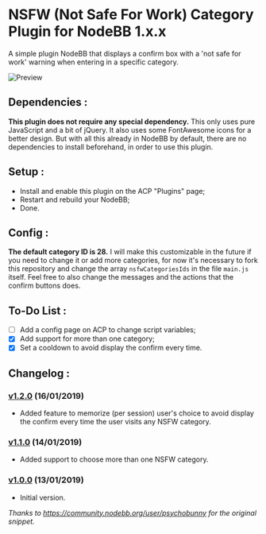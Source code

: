 # NSFW (Not Safe For Work) Category Plugin for NodeBB 1.x.x

A simple plugin NodeBB that displays a confirm box with a 'not safe for work' warning when entering in a specific category.

![Preview](https://i.imgur.com/jDxUPgh.png)

## Dependencies :

**This plugin does not require any special dependency.** This only uses pure JavaScript and a bit of jQuery. It also uses some FontAwesome icons for a better design.
But with all this already in NodeBB by default, there are no dependencies to install beforehand, in order to use this plugin.

## Setup :

* Install and enable this plugin on the ACP "Plugins" page;
* Restart and rebuild your NodeBB;
* Done.

## Config :

**The default category ID is 28.** I will make this customizable in the future if you need to change it or add more categories, for now it's necessary to fork this repository and change the array `nsfwCategoriesIds` in the file `main.js` itself. Feel free to also change the messages and the actions that the confirm buttons does.

## To-Do List :

-  [ ]  Add a config page on ACP to change script variables;
-  [x]  Add support for more than one category;
-  [x]  Set a cooldown to avoid display the confirm every time.

## Changelog :

### [v1.2.0](https://github.com/jtsimoes/nodebb-plugin-nsfw/releases/tag/v1.2.0) (16/01/2019)
* Added feature to memorize (per session) user's choice to avoid display the confirm every time the user visits any NSFW category.

### [v1.1.0](https://github.com/jtsimoes/nodebb-plugin-nsfw/releases/tag/v1.1.0) (14/01/2019)
* Added support to choose more than one NSFW category.

### [v1.0.0](https://github.com/jtsimoes/nodebb-plugin-nsfw/releases/tag/v1.0.0) (13/01/2019)
* Initial version.

*Thanks to https://community.nodebb.org/user/psychobunny for the original snippet.*
